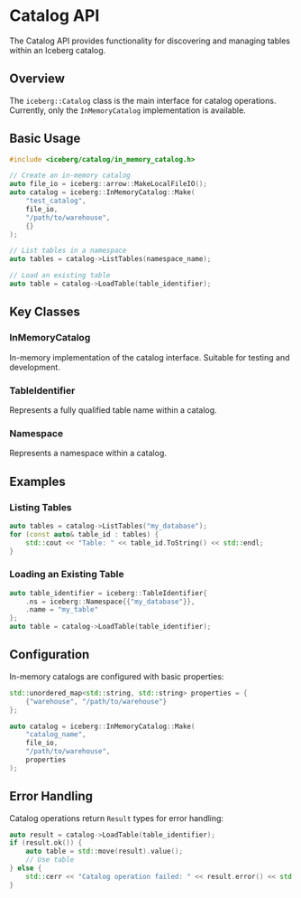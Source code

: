 <!--
  ~ Licensed to the Apache Software Foundation (ASF) under one
  ~ or more contributor license agreements.  See the NOTICE file
  ~ distributed with this work for additional information
  ~ regarding copyright ownership.  The ASF licenses this file
  ~ to you under the Apache License, Version 2.0 (the
  ~ "License"); you may not use this file except in compliance
  ~ with the License.  You may obtain a copy of the License at
  ~
  ~   http://www.apache.org/licenses/LICENSE-2.0
  ~
  ~ Unless required by applicable law or agreed to in writing,
  ~ software distributed under the License is distributed on an
  ~ "AS IS" BASIS, WITHOUT WARRANTIES OR CONDITIONS OF ANY
  ~ KIND, either express or implied.  See the License for the
  ~ specific language governing permissions and limitations
  ~ under the License.
-->

# Catalog API

The Catalog API provides functionality for discovering and managing tables within an Iceberg catalog.

## Overview

The `iceberg::Catalog` class is the main interface for catalog operations. Currently, only the `InMemoryCatalog` implementation is available.

## Basic Usage

```cpp
#include <iceberg/catalog/in_memory_catalog.h>

// Create an in-memory catalog
auto file_io = iceberg::arrow::MakeLocalFileIO();
auto catalog = iceberg::InMemoryCatalog::Make(
    "test_catalog",
    file_io,
    "/path/to/warehouse",
    {}
);

// List tables in a namespace
auto tables = catalog->ListTables(namespace_name);

// Load an existing table
auto table = catalog->LoadTable(table_identifier);
```

## Key Classes

### InMemoryCatalog
In-memory implementation of the catalog interface. Suitable for testing and development.

### TableIdentifier
Represents a fully qualified table name within a catalog.

### Namespace
Represents a namespace within a catalog.

## Examples

### Listing Tables
```cpp
auto tables = catalog->ListTables("my_database");
for (const auto& table_id : tables) {
    std::cout << "Table: " << table_id.ToString() << std::endl;
}
```

### Loading an Existing Table
```cpp
auto table_identifier = iceberg::TableIdentifier{
    .ns = iceberg::Namespace{{"my_database"}},
    .name = "my_table"
};
auto table = catalog->LoadTable(table_identifier);
```

## Configuration

In-memory catalogs are configured with basic properties:

```cpp
std::unordered_map<std::string, std::string> properties = {
    {"warehouse", "/path/to/warehouse"}
};

auto catalog = iceberg::InMemoryCatalog::Make(
    "catalog_name",
    file_io,
    "/path/to/warehouse",
    properties
);
```

## Error Handling

Catalog operations return `Result` types for error handling:

```cpp
auto result = catalog->LoadTable(table_identifier);
if (result.ok()) {
    auto table = std::move(result).value();
    // Use table
} else {
    std::cerr << "Catalog operation failed: " << result.error() << std::endl;
}
```
